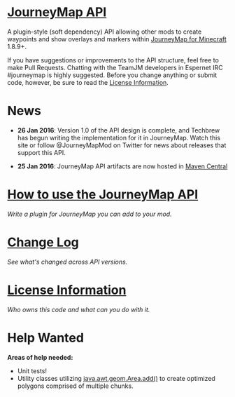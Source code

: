[JourneyMap API](https://bitbucket.org/TeamJM/journeymap-api)
============================================================

A plugin-style (soft dependency) API allowing other mods to create waypoints and show overlays and markers 
within [JourneyMap for Minecraft](http://journeymap.info) 1.8.9+.

If you have suggestions or improvements to the API structure, feel free to make Pull Requests. Chatting with the TeamJM
developers in Espernet IRC #journeymap is highly suggested.  Before you change anything or submit code, however, be sure
to read the [License Information](docs/license.md).

News
============================================================

* **26 Jan 2016**: Version 1.0 of the API design is complete, and Techbrew has begun writing the implementation for it in JourneyMap. Watch
this site or follow @JourneyMapMod on Twitter for news about releases that support this API.

* **25 Jan 2016**: JourneyMap API artifacts are now hosted in [Maven Central](http://search.maven.org/#search%7Cga%7C1%7Cjourneymap-api)


[How to use the JourneyMap API](docs/howto.md)
============================================================

*Write a plugin for JourneyMap you can add to your mod.*


[Change Log](docs/changelog.md)
============================================================

*See what's changed across API versions.*


[License Information](docs/license.md)
============================================================

*Who owns this code and what can you do with it.*


Help Wanted
============================================================

**Areas of help needed:**

* Unit tests!
* Utility classes utilizing [java.awt.geom.Area.add()](https://docs.oracle.com/javase/7/docs/api/java/awt/geom/Area.html) to 
create optimized polygons comprised of multiple chunks.